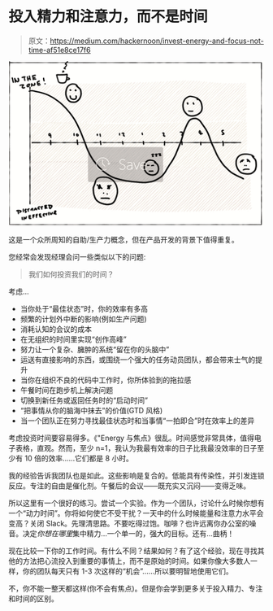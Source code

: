 # 投入精力和注意力，而不是时间

> 原文：<https://medium.com/hackernoon/invest-energy-and-focus-not-time-af51e8ce17f6>

![](img/1488a7ba9eac394a143262ab74745f10.png)

这是一个众所周知的自助/生产力概念，但在产品开发的背景下值得重复。

您经常会发现经理会问一些类似以下的问题:

> 我们如何投资我们的时间？

考虑…

*   当你处于“最佳状态”时，你的效率有多高
*   频繁的计划外中断的影响(例如生产问题)
*   消耗认知的会议的成本
*   在无组织的时间里实现“创作高峰”
*   努力让一个复杂、臃肿的系统“留在你的头脑中”
*   运送有直接影响的东西，或围绕一个强大的任务动员团队，都会带来士气的提升
*   当你在组织不良的代码中工作时，你所体验到的拖拉感
*   午餐时间在跑步机上解决问题
*   切换到新任务或返回任务时的“启动时间”
*   “把事情从你的脑海中抹去”的价值(GTD 风格)
*   当一个团队正在努力寻找最佳状态时和当事情“一拍即合”时在效率上的差异

考虑投资时间要容易得多。《‪"Energy 与焦点》很乱。时间感觉非常具体，值得电子表格，直观。然而，至少 n=1，我认为我最有效率的日子比我最没效率的日子至少有 10 倍的效率……它们都是 8 小时。

我的经验告诉我团队也是如此。这些影响是复合的。低能具有传染性，并引发连锁反应。专注的自由是催化剂。午餐后的会议——既充实又沉闷——变得乏味。

所以这里有一个很好的练习。尝试一个实验。作为一个团队，讨论什么时候你想有一个“动力时间”。你将如何使它不受干扰？一天中的什么时候能量和注意力水平会变高？关闭 Slack。先理清思路。不要吃得过饱。咖啡？也许远离你办公室的噪音。决定*你想在哪里*集中精力…一个单一的，强大的目标。还有…曲柄！

现在比较一下你的工作时间。有什么不同？结果如何？有了这个经验，现在寻找其他的方法把心流投入到重要的事情上，而不是原始的时间。如果你像大多数人一样，你的团队每天只有 1-3 次这样的“机会”……所以要明智地使用它们。

不，你不能一整天都这样(你不会有焦点)。但是你会学到更多关于投入精力、专注和时间的区别。